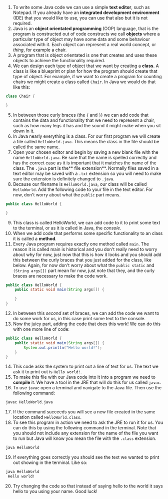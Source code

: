 1. To write some Java code we can use a simple **text editor**, such as Notepad. If you already have an **integrated development environment** \(IDE\) that you would like to use, you can use that also but it is not required. 
2. Java is an **object orientated programming** \(OOP\) language, that is the program is constructed out of code constructs we call **objects** where a particular type of object may have some data and some behaviour associated with it. Each object can represent a real world concept, or _thing_, for example a chair.
3. A program that is object orientated is one that creates and uses these objects to achieve the functionality required.
4. We can design each type of object that we want by creating a **class**. A class is like a blueprint or plan for how the program should create that type of object. For example, if we want to create a program for counting chairs we might create a class called `Chair`. In Java we would do that like this:
 ```java
 class Chair {

 }
 ```
5. In between those curly braces (the `{` and `}`) we can add code that contains the data and functionality that we need to represent a chair, such as how many legs it has and the sound it might make when you sit down in it.
6. In Java nearly everything is a class. For our first program we will create a file called `HelloWorld.java`. This means the class in the file should be called the same name. 
7. Open your chosen editor and begin by saving a new blank file with the name `HelloWorld.java`. Be sure that the name is spelled correctly and has the correct case as it is important that it matches the name of the class. The `.java` part is the** file extension**. Normally files saved in a text editor may be saved with a `.txt` extension so you will need to make sure the extension is definitely changed to `.java`.
8. Because our filename is `HelloWorld.java`, our class will be called `HelloWorld`. Add the following code to your file in the text editor. For now, don't worry about what the `public` part means.
 ```java
 public class HelloWorld {

 }
 ```
9. This class is called HelloWorld, we can add code to it to print some text to the terminal, or as it is called in Java, the _console_. 
10. When we add code that performs some specific functionality to an class it is called a **method**. 
11. Every Java program requires exactly one method called `main`. The reason it is called main is historical and you don't really need to worry about why for now, just now that this is how it looks and you should add this between the curly braces that you just added for the class, like below. Again, for now don't worry about what the `public static` and `(String args[])` part mean for now, just note that they, and the curly braces are necessary to make the code work.
 ```java
 public class HelloWorld {
     public static void main(String args[]) {
     
     }
 }
 ```
12. In between this _second_ set of braces, we can add the code we want to do some work for us, in this case print some text to the console.
13. Now the juicy part, adding the code that does this work! We can do this with one more line of code:
 ```java
 public class HelloWorld {
     public static void main(String args[]) {
         System.out.println("Hello world!");
     }
 }
 ```
14. This code asks the system to print out a line of text for us. The text we ask it to print out is `Hello world!`.
15. To make this file with our Java code into it into a program we need to **compile** it. We have a tool in the JRE that will do this for us called `javac`.
16. To use `javac` open a terminal and navigate to the Java file. Then use the following command:
 ```bash
 javac HelloWorld.java
 ```
17. If the command succeeds you will see a new file created in the same location called `HelloWorld.class`.
18. To see this program in action we need to ask the JRE to run it for us. You can do this by using the following command in the terminal. Note that you should not include any extension for the name of the file you want to run but Java will know you mean the file with the `.class` extension.
 ```bash
 java HelloWorld
 ```
19. If everything goes correctly you should see the text we wanted to print out showing in the terminal. Like so:

 ```bash
 java HelloWorld
  Hello world!
 ```

20. Try changing the code so that instead of saying hello to the world it says hello to you using your name. Good luck!



